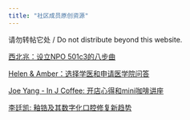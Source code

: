 ```yaml
---
title: "社区成员原创资源"
---
```


请勿转帖它处 / Do not distribute beyond this website.

<!-- <iframe src="{{ site.url }}/assets/pdf/npo501.pdf" style="width: 100%; height: 600px"></iframe> -->

[西北兆：设立NPO 501c3的八步曲](https://drive.google.com/file/d/1F5pXE9Ml0s2EY1s2_lgn2_IfSTszVgOO/view?usp=sharing)


[Helen & Amber：选择学医和申请医学院问答](https://drive.google.com/file/d/1287E0DHkT-0keeEOzECpNPpaGWaQL3Km/view?usp=sharing)


[Joe Yang - In J Coffee: 开店心得和mini咖啡讲座](/assets/pdf/joe_talk_01152019.pdf)


[李廷凯: 釉锆及其数字化口腔修复新趋势](/assets/pdf/litingkai_talk_01152019.pdf)
